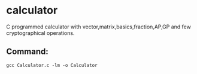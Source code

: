 # calculator
C programmed calculator with vector,matrix,basics,fraction,AP,GP and few cryptographical operations.

## Command:

```gcc Calculator.c -lm -o Calculator```

